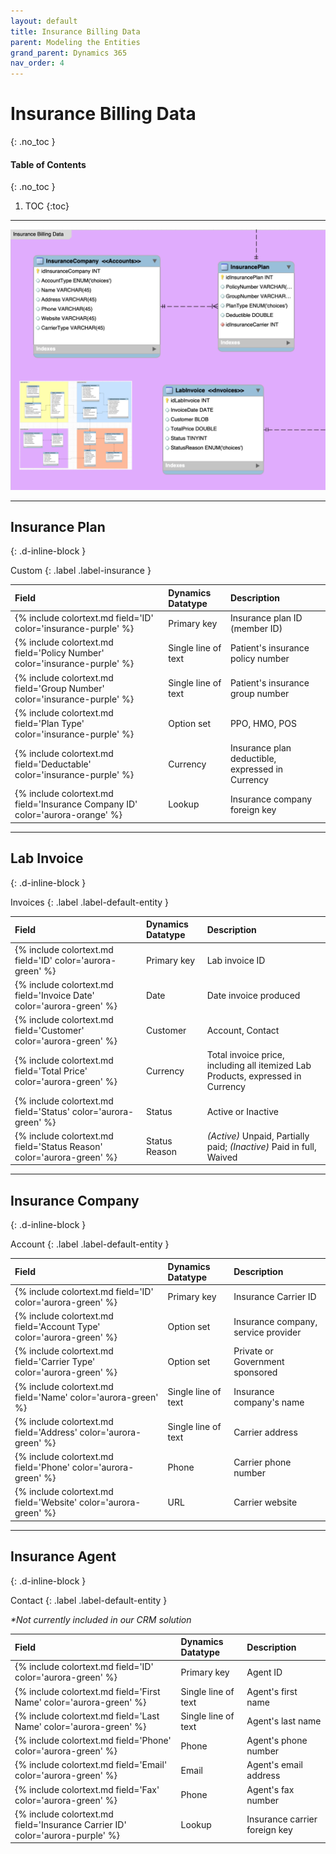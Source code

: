 ```yaml
---
layout: default
title: Insurance Billing Data
parent: Modeling the Entities
grand_parent: Dynamics 365
nav_order: 4
---
```


# Insurance Billing Data
{: .no_toc }

<div class="code-example" markdown="1">

#### Table of Contents
{: .no_toc }

1. TOC
{:toc}

</div>

---

<img src='/assets/images/insurance.png' />

---

## Insurance Plan
{: .d-inline-block }

Custom
{: .label .label-insurance }

| Field | Dynamics Datatype | Description |
|:------|:------------|:-|
| {% include colortext.md field='ID' color='insurance-purple' %} | Primary key | Insurance plan ID (member ID) |
| {% include colortext.md field='Policy Number' color='insurance-purple' %} | Single line of text | Patient's insurance policy number |
| {% include colortext.md field='Group Number' color='insurance-purple' %} | Single line of text | Patient's insurance group number |
| {% include colortext.md field='Plan Type' color='insurance-purple' %} | Option set | PPO, HMO, POS |
| {% include colortext.md field='Deductable' color='insurance-purple' %} | Currency | Insurance plan deductible, expressed in Currency |
| {% include colortext.md field='Insurance Company ID' color='aurora-orange' %} | Lookup | Insurance company foreign key |

---

## Lab Invoice
{: .d-inline-block }

Invoices
{: .label .label-default-entity }

| Field | Dynamics Datatype | Description |
|:------|:------------|:-|
| {% include colortext.md field='ID' color='aurora-green' %} | Primary key | Lab invoice ID |
| {% include colortext.md field='Invoice Date' color='aurora-green' %} | Date | Date invoice produced |
| {% include colortext.md field='Customer' color='aurora-green' %} | Customer | Account, Contact |
| {% include colortext.md field='Total Price' color='aurora-green' %} | Currency | Total invoice price, including all itemized Lab Products, expressed in Currency |
| {% include colortext.md field='Status' color='aurora-green' %} | Status | Active or Inactive |
| {% include colortext.md field='Status Reason' color='aurora-green' %} | Status Reason | _(Active)_ Unpaid, Partially paid;      _(Inactive)_ Paid in full, Waived |

---

## Insurance Company
{: .d-inline-block }

Account
{: .label .label-default-entity }

| Field | Dynamics Datatype | Description |
|:------|:------------|:-|
| {% include colortext.md field='ID' color='aurora-green' %} | Primary key | Insurance Carrier ID |
| {% include colortext.md field='Account Type' color='aurora-green' %} | Option set | Insurance company, service provider |
| {% include colortext.md field='Carrier Type' color='aurora-green' %} | Option set | Private or Government sponsored |
| {% include colortext.md field='Name' color='aurora-green' %} | Single line of text | Insurance company's name |
| {% include colortext.md field='Address' color='aurora-green' %} | Single line of text | Carrier address |
| {% include colortext.md field='Phone' color='aurora-green' %} | Phone | Carrier phone number |
| {% include colortext.md field='Website' color='aurora-green' %} | URL | Carrier website |

---

## Insurance Agent
{: .d-inline-block }

Contact
{: .label .label-default-entity }

_*Not currently included in our CRM solution_

| Field | Dynamics Datatype | Description |
|:------|:------------|:-|
| {% include colortext.md field='ID' color='aurora-green' %} | Primary key | Agent ID |
| {% include colortext.md field='First Name' color='aurora-green' %} | Single line of text | Agent's first name |
| {% include colortext.md field='Last Name' color='aurora-green' %} | Single line of text | Agent's last name |
| {% include colortext.md field='Phone' color='aurora-green' %} | Phone | Agent's phone number |
| {% include colortext.md field='Email' color='aurora-green' %} | Email | Agent's email address |
| {% include colortext.md field='Fax' color='aurora-green' %} | Phone | Agent's fax number |
| {% include colortext.md field='Insurance Carrier ID' color='aurora-purple' %} | Lookup | Insurance carrier foreign key |
